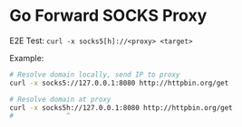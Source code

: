 # Go Forward SOCKS Proxy

E2E Test:
`curl -x socks5[h]://<proxy> <target>`

Example:
```sh
# Resolve domain locally, send IP to proxy
curl -x socks5://127.0.0.1:8080 http://httpbin.org/get

# Resolve domain at proxy
curl -x socks5h://127.0.0.1:8080 http://httpbin.org/get
#             ^ 
```


